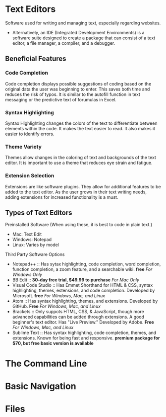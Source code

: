 # Text Editors
Software used for writing and managing text, especially regarding websites. 
* Alternatively, an IDE (Integrated Development Environments) is a software suite designed to create a package that can consist of a text editor, a file manager, a compiler, and a debugger. 

## Beneficial Features
### Code Completion
Code completion displays possible suggestions of coding based on the original data the user was beginning to enter. This saves both time and reduces the risk of typos. It is similar to the autofill function in text messaging or the predictive text of forumulas in Excel. 

### Syntax Highlighting
Syntax Highlighting changes the colors of the text to differentiate between elements within the code. It makes the text easier to read. It also makes it easier to identify errors. 

### Theme Variety
Themes allow changes in the coloring of text and backgrounds of the text editor. It is important to use a theme that reduces eye strain and fatigue. 

### Extension Selection
Extensions are like software plugins. They allow for additional features to be added to the text editor. As the user grows in their text writing needs, adding extensions for increased functionality is a must. 

## Types of Text Editors

Preinstalled Software (When using these, it is best to code in plain text.)
* Mac: Text Edit
* Windows: Notepad
* Linux: Varies by model

Third Party Software Options
* Notepad++ :: Has sytax highlighting, code completion, word completion, function completion, a zoom feature, and a searchable wiki. **free** *For Windows Only*
* BB Edit :: **30-day free trial, $49.99 to purchase** *For Mac Only*
* Visual Code Studio :: Has Emmet Shorthand for HTML & CSS, syntax highlighting, themes, estensions, and code completion. Developed by Microsoft. **free** *For Windows, Mac, and Linux*
* Atom :: Has syntax highlighting, themes, and extensions. Developed by GitHub. **Free** *For Windows, Mac, and Linux*
* Brackets :: Only suppots HTML, CSS, & JavaScript, though more advanced capabilities can be added through extensions. A good beginner's text editor. Has "Live Preview." Developed by Adobe. **Free** *For Windows, Mac, and Linux*
* Sublime Text :: Has syntax highlighting, code completion, themes, and extensions. Known for being fast and responsive. **premium package for $70, but free basic version is available**

# The Command Line

# Basic Navigation

# Files
